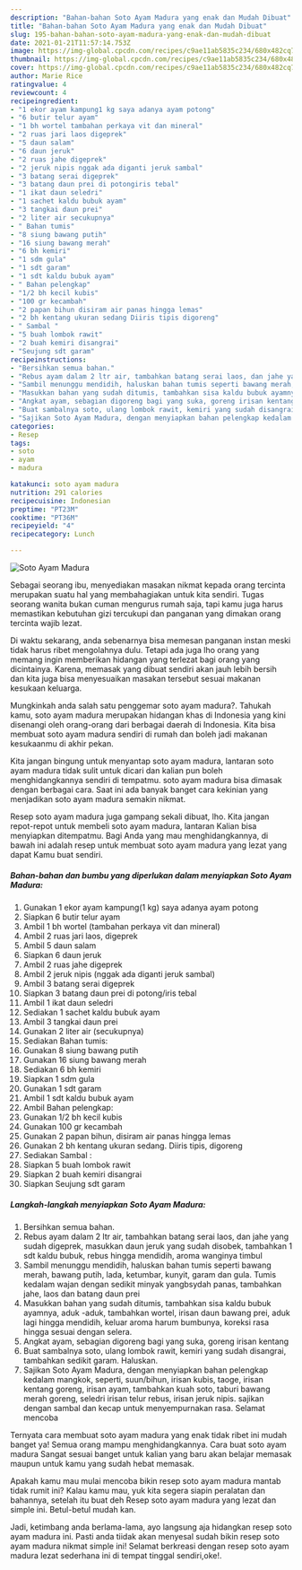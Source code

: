 ```yaml
---
description: "Bahan-bahan Soto Ayam Madura yang enak dan Mudah Dibuat"
title: "Bahan-bahan Soto Ayam Madura yang enak dan Mudah Dibuat"
slug: 195-bahan-bahan-soto-ayam-madura-yang-enak-dan-mudah-dibuat
date: 2021-01-21T11:57:14.753Z
image: https://img-global.cpcdn.com/recipes/c9ae11ab5835c234/680x482cq70/soto-ayam-madura-foto-resep-utama.jpg
thumbnail: https://img-global.cpcdn.com/recipes/c9ae11ab5835c234/680x482cq70/soto-ayam-madura-foto-resep-utama.jpg
cover: https://img-global.cpcdn.com/recipes/c9ae11ab5835c234/680x482cq70/soto-ayam-madura-foto-resep-utama.jpg
author: Marie Rice
ratingvalue: 4
reviewcount: 4
recipeingredient:
- "1 ekor ayam kampung1 kg saya adanya ayam potong"
- "6 butir telur ayam"
- "1 bh wortel tambahan perkaya vit dan mineral"
- "2 ruas jari laos digeprek"
- "5 daun salam"
- "6 daun jeruk"
- "2 ruas jahe digeprek"
- "2 jeruk nipis nggak ada diganti jeruk sambal"
- "3 batang serai digeprek"
- "3 batang daun prei di potongiris tebal"
- "1 ikat daun seledri"
- "1 sachet kaldu bubuk ayam"
- "3 tangkai daun prei"
- "2 liter air secukupnya"
- " Bahan tumis"
- "8 siung bawang putih"
- "16 siung bawang merah"
- "6 bh kemiri"
- "1 sdm gula"
- "1 sdt garam"
- "1 sdt kaldu bubuk ayam"
- " Bahan pelengkap"
- "1/2 bh kecil kubis"
- "100 gr kecambah"
- "2 papan bihun disiram air panas hingga lemas"
- "2 bh kentang ukuran sedang Diiris tipis digoreng"
- " Sambal "
- "5 buah lombok rawit"
- "2 buah kemiri disangrai"
- "Seujung sdt garam"
recipeinstructions:
- "Bersihkan semua bahan."
- "Rebus ayam dalam 2 ltr air, tambahkan batang serai laos, dan jahe yang sudah digeprek, masukkan daun jeruk yang sudah disobek, tambahkan 1 sdt kaldu bubuk, rebus hingga mendidih, aroma wanginya timbul"
- "Sambil menunggu mendidih, haluskan bahan tumis seperti bawang merah, bawang putih, lada, ketumbar, kunyit, garam dan gula. Tumis kedalam wajan dengan sedikit minyak yangbsydah panas, tambahkan jahe, laos dan batang daun prei"
- "Masukkan bahan yang sudah ditumis, tambahkan sisa kaldu bubuk ayamnya, aduk -aduk, tambahkan wortel, irisan daun bawang prei, aduk lagi hingga mendidih, keluar aroma harum bumbunya, koreksi rasa hingga sesuai dengan selera."
- "Angkat ayam, sebagian digoreng bagi yang suka, goreng irisan kentang"
- "Buat sambalnya soto, ulang lombok rawit, kemiri yang sudah disangrai, tambahkan sedikit garam. Haluskan."
- "Sajikan Soto Ayam Madura, dengan menyiapkan bahan pelengkap kedalam mangkok, seperti, suun/bihun, irisan kubis, taoge, irisan kentang goreng, irisan ayam, tambahkan kuah soto, taburi bawang merah goreng, seledri irisan telur rebus, irisan jeruk nipis. sajikan dengan sambal dan kecap untuk menyempurnakan rasa. Selamat mencoba"
categories:
- Resep
tags:
- soto
- ayam
- madura

katakunci: soto ayam madura 
nutrition: 291 calories
recipecuisine: Indonesian
preptime: "PT23M"
cooktime: "PT36M"
recipeyield: "4"
recipecategory: Lunch

---
```



![Soto Ayam Madura](https://img-global.cpcdn.com/recipes/c9ae11ab5835c234/680x482cq70/soto-ayam-madura-foto-resep-utama.jpg)

Sebagai seorang ibu, menyediakan masakan nikmat kepada orang tercinta merupakan suatu hal yang membahagiakan untuk kita sendiri. Tugas seorang  wanita bukan cuman mengurus rumah saja, tapi kamu juga harus memastikan kebutuhan gizi tercukupi dan panganan yang dimakan orang tercinta wajib lezat.

Di waktu  sekarang, anda sebenarnya bisa memesan panganan instan meski tidak harus ribet mengolahnya dulu. Tetapi ada juga lho orang yang memang ingin memberikan hidangan yang terlezat bagi orang yang dicintainya. Karena, memasak yang dibuat sendiri akan jauh lebih bersih dan kita juga bisa menyesuaikan masakan tersebut sesuai makanan kesukaan keluarga. 



Mungkinkah anda salah satu penggemar soto ayam madura?. Tahukah kamu, soto ayam madura merupakan hidangan khas di Indonesia yang kini disenangi oleh orang-orang dari berbagai daerah di Indonesia. Kita bisa membuat soto ayam madura sendiri di rumah dan boleh jadi makanan kesukaanmu di akhir pekan.

Kita jangan bingung untuk menyantap soto ayam madura, lantaran soto ayam madura tidak sulit untuk dicari dan kalian pun boleh menghidangkannya sendiri di tempatmu. soto ayam madura bisa dimasak dengan berbagai cara. Saat ini ada banyak banget cara kekinian yang menjadikan soto ayam madura semakin nikmat.

Resep soto ayam madura juga gampang sekali dibuat, lho. Kita jangan repot-repot untuk membeli soto ayam madura, lantaran Kalian bisa menyiapkan ditempatmu. Bagi Anda yang mau menghidangkannya, di bawah ini adalah resep untuk membuat soto ayam madura yang lezat yang dapat Kamu buat sendiri.

<!--inarticleads1-->

##### Bahan-bahan dan bumbu yang diperlukan dalam menyiapkan Soto Ayam Madura:

1. Gunakan 1 ekor ayam kampung(1 kg) saya adanya ayam potong
1. Siapkan 6 butir telur ayam
1. Ambil 1 bh wortel (tambahan perkaya vit dan mineral)
1. Ambil 2 ruas jari laos, digeprek
1. Ambil 5 daun salam
1. Siapkan 6 daun jeruk
1. Ambil 2 ruas jahe digeprek
1. Ambil 2 jeruk nipis (nggak ada diganti jeruk sambal)
1. Ambil 3 batang serai digeprek
1. Siapkan 3 batang daun prei di potong/iris tebal
1. Ambil 1 ikat daun seledri
1. Sediakan 1 sachet kaldu bubuk ayam
1. Ambil 3 tangkai daun prei
1. Gunakan 2 liter air (secukupnya)
1. Sediakan  Bahan tumis:
1. Gunakan 8 siung bawang putih
1. Gunakan 16 siung bawang merah
1. Sediakan 6 bh kemiri
1. Siapkan 1 sdm gula
1. Gunakan 1 sdt garam
1. Ambil 1 sdt kaldu bubuk ayam
1. Ambil  Bahan pelengkap:
1. Gunakan 1/2 bh kecil kubis
1. Gunakan 100 gr kecambah
1. Gunakan 2 papan bihun, disiram air panas hingga lemas
1. Gunakan 2 bh kentang ukuran sedang. Diiris tipis, digoreng
1. Sediakan  Sambal :
1. Siapkan 5 buah lombok rawit
1. Siapkan 2 buah kemiri disangrai
1. Siapkan Seujung sdt garam




<!--inarticleads2-->

##### Langkah-langkah menyiapkan Soto Ayam Madura:

1. Bersihkan semua bahan.
1. Rebus ayam dalam 2 ltr air, tambahkan batang serai laos, dan jahe yang sudah digeprek, masukkan daun jeruk yang sudah disobek, tambahkan 1 sdt kaldu bubuk, rebus hingga mendidih, aroma wanginya timbul
1. Sambil menunggu mendidih, haluskan bahan tumis seperti bawang merah, bawang putih, lada, ketumbar, kunyit, garam dan gula. Tumis kedalam wajan dengan sedikit minyak yangbsydah panas, tambahkan jahe, laos dan batang daun prei
1. Masukkan bahan yang sudah ditumis, tambahkan sisa kaldu bubuk ayamnya, aduk -aduk, tambahkan wortel, irisan daun bawang prei, aduk lagi hingga mendidih, keluar aroma harum bumbunya, koreksi rasa hingga sesuai dengan selera.
1. Angkat ayam, sebagian digoreng bagi yang suka, goreng irisan kentang
1. Buat sambalnya soto, ulang lombok rawit, kemiri yang sudah disangrai, tambahkan sedikit garam. Haluskan.
1. Sajikan Soto Ayam Madura, dengan menyiapkan bahan pelengkap kedalam mangkok, seperti, suun/bihun, irisan kubis, taoge, irisan kentang goreng, irisan ayam, tambahkan kuah soto, taburi bawang merah goreng, seledri irisan telur rebus, irisan jeruk nipis. sajikan dengan sambal dan kecap untuk menyempurnakan rasa. Selamat mencoba




Ternyata cara membuat soto ayam madura yang enak tidak ribet ini mudah banget ya! Semua orang mampu menghidangkannya. Cara buat soto ayam madura Sangat sesuai banget untuk kalian yang baru akan belajar memasak maupun untuk kamu yang sudah hebat memasak.

Apakah kamu mau mulai mencoba bikin resep soto ayam madura mantab tidak rumit ini? Kalau kamu mau, yuk kita segera siapin peralatan dan bahannya, setelah itu buat deh Resep soto ayam madura yang lezat dan simple ini. Betul-betul mudah kan. 

Jadi, ketimbang anda berlama-lama, ayo langsung aja hidangkan resep soto ayam madura ini. Pasti anda tiidak akan menyesal sudah bikin resep soto ayam madura nikmat simple ini! Selamat berkreasi dengan resep soto ayam madura lezat sederhana ini di tempat tinggal sendiri,oke!.

